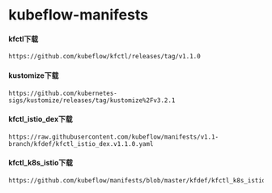 # kubeflow-manifests

#### kfctl下载
    https://github.com/kubeflow/kfctl/releases/tag/v1.1.0

#### kustomize下载
    https://github.com/kubernetes-sigs/kustomize/releases/tag/kustomize%2Fv3.2.1

#### kfctl_istio_dex下载
    https://raw.githubusercontent.com/kubeflow/manifests/v1.1-branch/kfdef/kfctl_istio_dex.v1.1.0.yaml

#### kfctl_k8s_istio下载
    https://github.com/kubeflow/manifests/blob/master/kfdef/kfctl_k8s_istio.yaml



